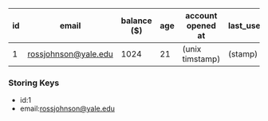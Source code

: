 id |        email         | balance ($) |   age    | account opened at | last_used |
---|----------------------|-------------|----------|-------------------|-----------|
1  | rossjohnson@yale.edu |     1024    |    21    | (unix timstamp)   | (stamp)   |

### Storing Keys

- id:1
- email:rossjohnson@yale.edu